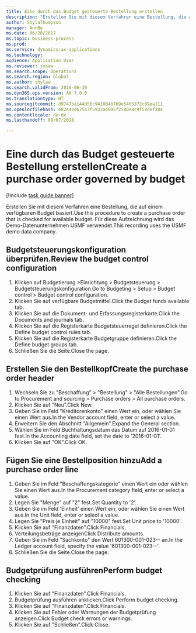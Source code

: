 ```yaml
--- 
title: Eine durch das Budget gesteuerte Bestellung erstellen
description: "Erstellen Sie mit diesem Verfahren eine Bestellung, die auf einem verfügbaren Budget basiert."
author: ShylaThompson
manager: AnnBe
ms.date: 06/20/2017
ms.topic: business-process
ms.prod: 
ms.service: dynamics-ax-applications
ms.technology: 
audience: Application User
ms.reviewer: josaw
ms.search.scope: Operations
ms.search.region: Global
ms.author: shylaw
ms.search.validFrom: 2016-06-30
ms.dyn365.ops.version: AX 7.0.0
ms.translationtype: HT
ms.sourcegitcommit: d9747ba144d56c9410846769e5465372c89ea111
ms.openlocfilehash: e82e40d67547f5932a4805f2580e8c9f58def284
ms.contentlocale: de-de
ms.lasthandoff: 08/07/2018

---
```

# <a name="create-a-purchase-order-governed-by-budget"></a><span data-ttu-id="0ff45-103">Eine durch das Budget gesteuerte Bestellung erstellen</span><span class="sxs-lookup"><span data-stu-id="0ff45-103">Create a purchase order governed by budget</span></span>

[!include [task guide banner](../../includes/task-guide-banner.md)]

<span data-ttu-id="0ff45-104">Erstellen Sie mit diesem Verfahren eine Bestellung, die auf einem verfügbaren Budget basiert.</span><span class="sxs-lookup"><span data-stu-id="0ff45-104">Use this procedure to create a purchase order that is checked for available budget.</span></span> <span data-ttu-id="0ff45-105">Für diese Aufzeichnung wird das Demo-Datenunternehmen USMF verwendet.</span><span class="sxs-lookup"><span data-stu-id="0ff45-105">This recording uses the USMF demo data company.</span></span>


## <a name="review-the-budget-control-configuration"></a><span data-ttu-id="0ff45-106">Budgetsteuerungskonfiguration überprüfen.</span><span class="sxs-lookup"><span data-stu-id="0ff45-106">Review the budget control configuration</span></span>
1. <span data-ttu-id="0ff45-107">Klicken auf Budgetierung >Einrichtung > Budgetsteuerung > Budgetsteuerungskonfiguration.</span><span class="sxs-lookup"><span data-stu-id="0ff45-107">Go to Budgeting > Setup > Budget control > Budget control configuration.</span></span>
2. <span data-ttu-id="0ff45-108">Klicken Sie auf verfügbare Budgetmittel.</span><span class="sxs-lookup"><span data-stu-id="0ff45-108">Click the Budget funds available tab.</span></span>
3. <span data-ttu-id="0ff45-109">Klicken Sie auf die Dokument- und Erfassungsregisterkarte.</span><span class="sxs-lookup"><span data-stu-id="0ff45-109">Click the Documents and journals tab.</span></span>
4. <span data-ttu-id="0ff45-110">Klicken Sie auf die Registerkarte Budgetsteuerregel definieren.</span><span class="sxs-lookup"><span data-stu-id="0ff45-110">Click the Define budget control rules tab.</span></span>
5. <span data-ttu-id="0ff45-111">Klicken Sie auf die Registerkarte Budgetgruppe definieren.</span><span class="sxs-lookup"><span data-stu-id="0ff45-111">Click the Define budget groups tab.</span></span>
6. <span data-ttu-id="0ff45-112">Schließen Sie die Seite.</span><span class="sxs-lookup"><span data-stu-id="0ff45-112">Close the page.</span></span>

## <a name="create-the-purchase-order-header"></a><span data-ttu-id="0ff45-113">Erstellen Sie den Bestellkopf</span><span class="sxs-lookup"><span data-stu-id="0ff45-113">Create the purchase order header</span></span>
1. <span data-ttu-id="0ff45-114">Wechseln Sie zu "Beschaffung" > "Bestellung" > "Alle Bestellungen".</span><span class="sxs-lookup"><span data-stu-id="0ff45-114">Go to Procurement and sourcing > Purchase orders > All purchase orders.</span></span>
2. <span data-ttu-id="0ff45-115">Klicken Sie auf "Neu".</span><span class="sxs-lookup"><span data-stu-id="0ff45-115">Click New.</span></span>
3. <span data-ttu-id="0ff45-116">Geben Sie im Feld "Kreditorenkonto" einen Wert ein, oder wählen Sie einen Wert aus.</span><span class="sxs-lookup"><span data-stu-id="0ff45-116">In the Vendor account field, enter or select a value.</span></span>
4. <span data-ttu-id="0ff45-117">Erweitern Sie den Abschnitt "Allgemein".</span><span class="sxs-lookup"><span data-stu-id="0ff45-117">Expand the General section.</span></span>
5. <span data-ttu-id="0ff45-118">Wählen Sie im Feld Buchhaltungsdatum das Datum auf 2016-01-01 fest.</span><span class="sxs-lookup"><span data-stu-id="0ff45-118">In the Accounting date field, set the date to '2016-01-01'.</span></span>
6. <span data-ttu-id="0ff45-119">Klicken Sie auf "OK".</span><span class="sxs-lookup"><span data-stu-id="0ff45-119">Click OK.</span></span>

## <a name="add-a-purchase-order-line"></a><span data-ttu-id="0ff45-120">Fügen Sie eine Bestellposition hinzu</span><span class="sxs-lookup"><span data-stu-id="0ff45-120">Add a purchase order line</span></span>
1. <span data-ttu-id="0ff45-121">Geben Sie im Feld "Beschaffungskategorie" einen Wert ein oder wählen Sie einen Wert aus.</span><span class="sxs-lookup"><span data-stu-id="0ff45-121">In the Procurement category field, enter or select a value.</span></span>
2. <span data-ttu-id="0ff45-122">Legen Sie "Menge" auf "2" fest.</span><span class="sxs-lookup"><span data-stu-id="0ff45-122">Set Quantity to '2'.</span></span>
3. <span data-ttu-id="0ff45-123">Geben Sie im Feld 'Einheit' einen Wert ein, oder wählen Sie einen Wert aus.</span><span class="sxs-lookup"><span data-stu-id="0ff45-123">In the Unit field, enter or select a value.</span></span>
4. <span data-ttu-id="0ff45-124">Legen Sie "Preis je Einheit" auf "10000" fest.</span><span class="sxs-lookup"><span data-stu-id="0ff45-124">Set Unit price to '10000'.</span></span>
5. <span data-ttu-id="0ff45-125">Klicken Sie auf "Finanzdaten".</span><span class="sxs-lookup"><span data-stu-id="0ff45-125">Click Financials.</span></span>
6. <span data-ttu-id="0ff45-126">Verteilungsbeträge anzeigen</span><span class="sxs-lookup"><span data-stu-id="0ff45-126">Click Distribute amounts.</span></span>
7. <span data-ttu-id="0ff45-127">Geben Sie im Feld "Sachkonto" den Wert 601300-001-023-- an.</span><span class="sxs-lookup"><span data-stu-id="0ff45-127">In the Ledger account field, specify the value '601300-001-023--'.</span></span>
8. <span data-ttu-id="0ff45-128">Schließen Sie die Seite.</span><span class="sxs-lookup"><span data-stu-id="0ff45-128">Close the page.</span></span>

## <a name="perform-budget-checking"></a><span data-ttu-id="0ff45-129">Budgetprüfung ausführen</span><span class="sxs-lookup"><span data-stu-id="0ff45-129">Perform budget checking</span></span>
1. <span data-ttu-id="0ff45-130">Klicken Sie auf "Finanzdaten".</span><span class="sxs-lookup"><span data-stu-id="0ff45-130">Click Financials.</span></span>
2. <span data-ttu-id="0ff45-131">Budgetprüfung ausführen anklicken.</span><span class="sxs-lookup"><span data-stu-id="0ff45-131">Click Perform budget checking.</span></span>
3. <span data-ttu-id="0ff45-132">Klicken Sie auf "Finanzdaten".</span><span class="sxs-lookup"><span data-stu-id="0ff45-132">Click Financials.</span></span>
4. <span data-ttu-id="0ff45-133">Klicken Sie auf Fehler oder Warnungen der Budgetprüfung anzeigen.</span><span class="sxs-lookup"><span data-stu-id="0ff45-133">Click Budget check errors or warnings.</span></span>
5. <span data-ttu-id="0ff45-134">Klicken Sie auf "Schließen".</span><span class="sxs-lookup"><span data-stu-id="0ff45-134">Click Close.</span></span>


